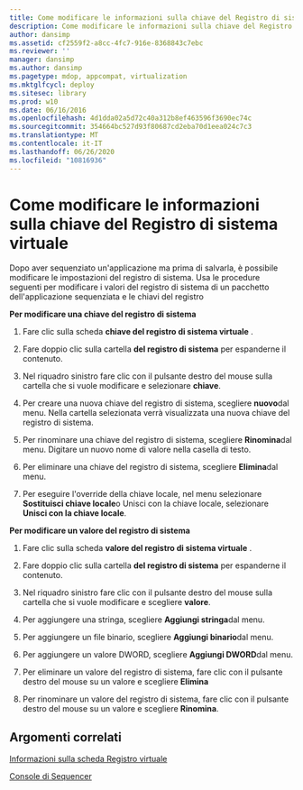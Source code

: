 ```yaml
---
title: Come modificare le informazioni sulla chiave del Registro di sistema virtuale
description: Come modificare le informazioni sulla chiave del Registro di sistema virtuale
author: dansimp
ms.assetid: cf2559f2-a8cc-4fc7-916e-8368843c7ebc
ms.reviewer: ''
manager: dansimp
ms.author: dansimp
ms.pagetype: mdop, appcompat, virtualization
ms.mktglfcycl: deploy
ms.sitesec: library
ms.prod: w10
ms.date: 06/16/2016
ms.openlocfilehash: 4d1dda02a5d72c40a312b8ef463596f3690ec74c
ms.sourcegitcommit: 354664bc527d93f80687cd2eba70d1eea024c7c3
ms.translationtype: MT
ms.contentlocale: it-IT
ms.lasthandoff: 06/26/2020
ms.locfileid: "10816936"
---
```

# Come modificare le informazioni sulla chiave del Registro di sistema virtuale


Dopo aver sequenziato un'applicazione ma prima di salvarla, è possibile modificare le impostazioni del registro di sistema. Usa le procedure seguenti per modificare i valori del registro di sistema di un pacchetto dell'applicazione sequenziata e le chiavi del registro

**Per modificare una chiave del registro di sistema**

1.  Fare clic sulla scheda **chiave del registro di sistema virtuale** .

2.  Fare doppio clic sulla cartella **del registro di sistema** per espanderne il contenuto.

3.  Nel riquadro sinistro fare clic con il pulsante destro del mouse sulla cartella che si vuole modificare e selezionare **chiave**.

4.  Per creare una nuova chiave del registro di sistema, scegliere **nuovo**dal menu. Nella cartella selezionata verrà visualizzata una nuova chiave del registro di sistema.

5.  Per rinominare una chiave del registro di sistema, scegliere **Rinomina**dal menu. Digitare un nuovo nome di valore nella casella di testo.

6.  Per eliminare una chiave del registro di sistema, scegliere **Elimina**dal menu.

7.  Per eseguire l'override della chiave locale, nel menu selezionare **Sostituisci chiave locale**o Unisci con la chiave locale, selezionare **Unisci con la chiave locale**.

**Per modificare un valore del registro di sistema**

1.  Fare clic sulla scheda **valore del registro di sistema virtuale** .

2.  Fare doppio clic sulla cartella **del registro di sistema** per espanderne il contenuto.

3.  Nel riquadro sinistro fare clic con il pulsante destro del mouse sulla cartella che si vuole modificare e scegliere **valore**.

4.  Per aggiungere una stringa, scegliere **Aggiungi stringa**dal menu.

5.  Per aggiungere un file binario, scegliere **Aggiungi binario**dal menu.

6.  Per aggiungere un valore DWORD, scegliere **Aggiungi DWORD**dal menu.

7.  Per eliminare un valore del registro di sistema, fare clic con il pulsante destro del mouse su un valore e scegliere **Elimina**

8.  Per rinominare un valore del registro di sistema, fare clic con il pulsante destro del mouse su un valore e scegliere **Rinomina**.

## Argomenti correlati


[Informazioni sulla scheda Registro virtuale](about-the-virtual-registry-tab.md)

[Console di Sequencer](sequencer-console.md)

 

 





